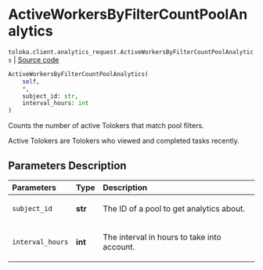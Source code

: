 # ActiveWorkersByFilterCountPoolAnalytics
`toloka.client.analytics_request.ActiveWorkersByFilterCountPoolAnalytics` | [Source code](https://github.com/Toloka/toloka-kit/blob/v1.2.0.post1/src/client/analytics_request.py#L146)

```python
ActiveWorkersByFilterCountPoolAnalytics(
    self,
    *,
    subject_id: str,
    interval_hours: int
)
```

Counts the number of active Tolokers that match pool filters.


Active Tolokers are Tolokers who viewed and completed tasks recently.

## Parameters Description

| Parameters | Type | Description |
| :----------| :----| :-----------|
`subject_id`|**str**|<p>The ID of a pool to get analytics about.</p>
`interval_hours`|**int**|<p>The interval in hours to take into account.</p>
